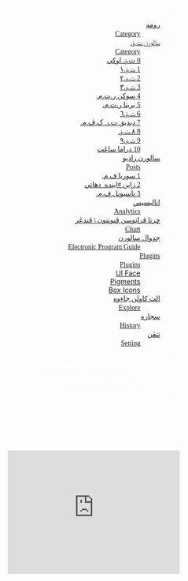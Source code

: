 
<html>
<head>
  <meta http-equiv="CONTENT-TYPE" content="text/html; charset=UTF-8">
  <title>1</title>
      <meta charset="UTF-8">
    <link rel="stylesheet" href="style.css">
    <link href='https://unpkg.com/boxicons@2.0.7/css/boxicons.min.css' rel='stylesheet'>
     <meta name="viewport" content="width=device-width, initial-scale=1.0">
  <style>
  body {
    background-image: url('https://raw.githubusercontent.com/budaksixteen16/test/master/neon.jpg');
    color: white;
    text-align: right;
  }
  </style>
</head>
<body>
  <div class="sidebar close" dir="rtl">
    <div class="logo-details">
      <i class='bx bxl-c-plus-plus'></i>
      <span class="logo_name">BudakTV</span>
    </div>
    <ul class="nav-links">
      <li>
        <a href="https://budaksixteen16.github.io/rumah">
          <i class='bx bx-home-alt' ></i>
          <span class="link_name">رومه</span>
        </a>
        <ul class="sub-menu blank">
          <li><a class="link_name" href="#">Category</a></li>
        </ul>
      </li>
      <li>
        <div class="iocn-link">
          <a href="#">
            <i class='bx bx-tv' ></i>
            <span class="link_name">سالورن ت.ۏ.</span>
          </a>
          <i class='bx bxs-chevron-down arrow' ></i>
        </div>
        <ul class="sub-menu">
          <li><a class="link_name" href="#">Category</a></li>
          <li><a class="Font" href="https://budaksixteen16.github.io/TV-Okey">0 ت.ۏ. اوكي</a></li>
          <li><a class="Font" href="#">1 ت.ۏ.١</a></li>
          <li><a class="Font" href="https://budaksixteen16.github.io/TV2">2 ت.ۏ.٢</a></li>
          <li><a class="Font" href="https://budaksixteen16.github.io/TV3">3 ت.ۏ.٣</a></li>
          <li><a class="Font" href="https://budaksixteen16.github.io/Sukan-RTM">4 سوكن ر.ت.م.</a></li>
          <li><a class="Font" href="https://budaksixteen16.github.io/beritartm">5 بريتا ر.ت.م.</a></li>
          <li><a class="Font" href="https://budaksixteen16.github.io/TV6-b-">6 ت.ۏ.٦</a></li>
          <li><a class="Font" href="https://budaksixteen16.github.io/Didik-TV-KPM">7 ديديق ت.ۏ. ک.ڤ.م.</a></li>
          <li><a class="Font" href="https://budaksixteen16.github.io/8TV">8 ٨.ت.ۏ.</a></li>
          <li><a class="Font" href="https://budaksixteen16.github.io/TV9">9 ت.ۏ.٩</a></li>
          <li><a class="Font" href="https://budaksixteen16.github.io/dramasangat">10 دراما ساڠت</a></li>
        </ul>
      </li>
      <li>
        <div class="iocn-link">
          <a href="#">
            <i class='bx bx-radio' ></i>
            <span class="link_name">سالورن راديو</span>
          </a>
          <i class='bx bxs-chevron-down arrow' ></i>
        </div>
        <ul class="sub-menu">
          <li><a class="link_name" href="#">Posts</a></li>
          <li><a class="Font" href="https://budaksixteen16.github.io/suriafm">1 سوريا ف.م.</a></li>
         <li><a class="Font" href="https://budaksixteen16.github.io/zayan">2 زاين #اينده_دهاتي</a></li>
          <li><a class="Font" href="https://budaksixteen16.github.io/nasionalfm">3 ناسيونل.ف.م.</a></li>
        </ul>
       </li>
      <li>
        <a href="#">
          <i class='bx bx-pie-chart-alt-2' ></i>
          <span class="link_name">اناليسيس</span>
        </a>
        <ul class="sub-menu blank">
          <li><a class="link_name" href="#">Analytics</a></li>
        </ul>
      </li>
      <li>
        <a href="#">
          <i class='bx bx-line-chart' ></i>
          <span class="link_name">چرتا ڤراتوسن ڤنونتون \ ڤندڠر</span>
        </a>
        <ul class="sub-menu blank">
          <li><a class="link_name" href="#">Chart</a></li>
        </ul>
      </li>
      <li>
        <a href="#">
          <i class='bx bx-calendar' ></i>
          <span class="link_name">جدوال سالورن</span>
        </a>
        <ul class="sub-menu blank">
          <li><a class="link_name" href="#">Electronic Program Guide</a></li>
        </ul>
      </li>
      <li>
        <div class="iocn-link">
          <a href="#"> 
            <i class='bx bx-plug' ></i>
            <span class="link_name">Plugins</span>
          </a>
          <i class='bx bxs-chevron-down arrow' ></i>
        </div>
        <ul class="sub-menu">
          <li><a class="link_name" href="#">Plugins</a></li>
          <li><a href="#">UI Face</a></li>
          <li><a href="#">Pigments</a></li>
          <li><a href="#">Box Icons</a></li>
        </ul>
      </li>
      <li>
        <a href="https://budaksixteen16.github.io/remote">
          <i class='bx bx-grid-alt' ></i>
          <span class="link_name">الت كاولن جاءوه</span>
        </a>
        <ul class="sub-menu blank">
          <li><a class="link_name" href="#">Explore</a></li>
        </ul>
      </li>
      <li>
        <a href="#">
          <i class='bx bx-history'></i>
          <span class="link_name">سجاره</span>
        </a>
        <ul class="sub-menu blank">
          <li><a class="link_name" href="#">History</a></li>
        </ul>
      </li>
      <li>
        <a href="#">
          <i class='bx bx-cog' ></i>
          <span class="link_name">تتڤن</span>
        </a>
        <ul class="sub-menu blank">
          <li><a class="link_name" href="#">Setting</a></li>
        </ul>
      </li>
      <li>
    <div class="profile-details">
     
      <div class="name-job">
       <i class='bx bx-message' ></i>
      </div>
      <i class='bx bx-phone' ></i>
    </div>
  </li>
</ul>
  </div>
  <section class="home-section" dir="rtl">
    <div class="home-content" dir="rtl">
      <i class='bx bx-menu' dir="rtl"></i>
      <span class="text" dir="rtl">ت.ۏ.١</span><span class="kepala">TV1</span>
    </div>
  </section>
  <script>
  let arrow = document.querySelectorAll(".arrow");
  for (var i = 0; i < arrow.length; i++) {
    arrow[i].addEventListener("click", (e)=>{
   let arrowParent = e.target.parentElement.parentElement;//selecting main parent of arrow
   arrowParent.classList.toggle("showMenu");
    });
  }
  let sidebar = document.querySelector(".sidebar");
  let sidebarBtn = document.querySelector(".bx-menu");
  console.log(sidebarBtn);
  sidebarBtn.addEventListener("click", ()=>{
    sidebar.classList.toggle("close");
  });
  </script>
  <h1 dir="rtl" class="Font">1
  </h1>
  <iframe width="350" height="250" src="https://rtmklik.rtm.gov.my/tv/1" frameborder="0" title="TV1" alt="rtmlivemychannel1tv" allowfullscreen></iframe>
</body>
<style>
@import url('https://fonts.googleapis.com/css2?family=Amiri&display=swap');
.text {
  font-family: 'Amiri', serif;
}
  .Font {
    font-family: 'Amiri', serif;
  }
  .link_name {
    font-family: 'Amiri', serif;
  }
@import url('https://fonts.googleapis.com/css2?family=Dancing+Script&display=swap');

.kepala {
  font-family: 'Dancing Script', cursive;
}
  </style>

</html>
